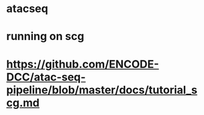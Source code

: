 # atacseq

# running on scg
# https://github.com/ENCODE-DCC/atac-seq-pipeline/blob/master/docs/tutorial_scg.md
